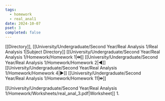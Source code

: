 ```yaml
---
tags:
  - homework
  - real_anal1
date: 2024-10-07
pset: 3
completed: false
---
```

[[Directory]], [[University/Undergraduate/Second Year/Real Analysis 1/Real Analysis 1|Subject Directory]]
[[University/Undergraduate/Second Year/Real Analysis 1/Homework/Homework 1|🞀🞀]] [[University/Undergraduate/Second Year/Real Analysis 1/Homework/Homework 2|◀]] [[University/Undergraduate/Second Year/Real Analysis 1/Homework/Homework 4|▶]] [[University/Undergraduate/Second Year/Real Analysis 1/Homework/Homework 11|🞂🞂]]

[[University/Undergraduate/Second Year/Real Analysis 1/Homework/Worksheets/real_anal_3.pdf|Worksheet]]
1. 
